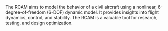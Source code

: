 The RCAM aims to model the behavior of a civil aircraft using a nonlinear, 6-degree-of-freedom (6-DOF) dynamic model.
It provides insights into flight dynamics, control, and stability.
The RCAM is a valuable tool for research, testing, and design optimization.
